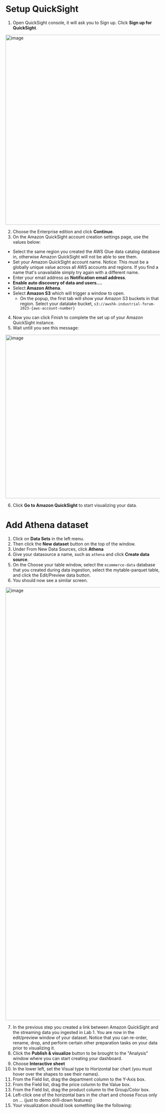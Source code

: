 # Setup QuickSight
1. Open QuickSight console, it will ask you to Sign up. Click **Sign up for QuickSight**.
<img width="620" alt="image" src="https://user-images.githubusercontent.com/108851851/226199259-a40192af-9a7c-43d0-bdcb-bb49353e3a1d.png">

2. Choose the Enterprise edition and click **Continue**.
3. On the Amazon QuickSight account creation settings page, use the values below:
  - Select the same region you created the AWS Glue data catalog database in, otherwise Amazon QuickSight will not be able to see them.
  - Set your Amazon QuickSight account name. Notice: This must be a globally unique value across all AWS accounts and regions. If you find a name that's unavailable simply try again with a different name.
  - Enter your email address as **Notification email address**.
  - **Enable auto discovery of data and users....**
  - Select **Amazon Athena**.
  - Select **Amazon S3** which will trigger a window to open.
    - On the popup, the first tab will show your Amazon S3 buckets in that region. Select your datalake bucket, `s3://awshk-industrial-forum-2023-{aws-account-number}`
4. Now you can click Finish to complete the set up of your Amazon QuickSight instance.
5. Wait untill you see this message:
<img width="534" alt="image" src="https://user-images.githubusercontent.com/108851851/226199620-17028922-f1db-4cb5-8648-4b53f288ce4d.png">

6. Click **Go to Amazon QuickSight** to start visualizing your data.

# Add Athena dataset
1. Click on **Data Sets** in the left menu.
2. Then click the **New dataset** button on the top of the window.
3. Under From New Data Sources, click **Athena**
4. Give your datasource a name, such as `athena` and click **Create data source**.
5. On the Choose your table window, select the `ecommerce-data` database that you created during data ingestion, select the mytable-parquet table, and click the Edit/Preview data button.
6. You should now see a similar screen.
<img width="1413" alt="image" src="https://user-images.githubusercontent.com/108851851/226230626-95253414-2e42-4dd5-8130-72fdd9f14059.png">

7. In the previous step you created a link between Amazon QuickSight and the streaming data you ingested in Lab 1. You are now in the edit/preview window of your dataset. Notice that you can re-order, rename, drop, and perform certain other preparation tasks on your data prior to visualizing it.
8. Click the **Publish & visualize** button to be brought to the "Analysis" window where you can start creating your dashboard.
9. Choose **Interactive sheet**
10. In the lower left, set the Visual type to Horizontal bar chart (you must hover over the shapes to see their names).
11. From the Field list, drag the department column to the Y-Axis box.
12. From the Field list, drag the price column to the Value box.
13. From the Field list, drag the product column to the Group/Color box.
14. Left-click one of the horizontal bars in the chart and choose Focus only on ... (just to demo drill-down features)
15. Your visualization should look something like the following:
